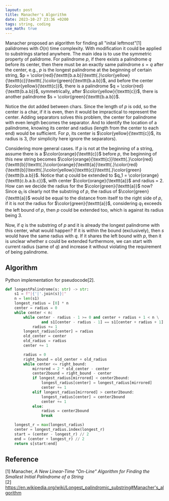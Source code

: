 ```yaml
---
layout: post
title: Manacher's Algorithm
date: 2023-10-27 23:36 +0200
tags: string, coding
use_math: true
---
```



Manacher proposed an algorithm for finding all "inital leftmost"[1] palidromes with $O(n)$ time complexity. With modification it could be applied to substrings started anywhere. The main idea is to use the symmetric property of palidrome. For palindrome $p$, if there exists a palindrome $q$ before its center, then there must be an exactly same palindrome $s = q$ after the center, e.g., $p$ is the longest palindrome at the beginning of certain string, 
$p = \color{red}{\texttt{b.a.b}}\texttt{.}\color{yellow}{\texttt{c}}\texttt{.}\color{green}{\texttt{b.a.b}}$, and before the center $\color{yellow}{\texttt{c}}$, there is a palindrome $q = \color{red}{\texttt{b.a.b}}$, symmetrically, after $\color{yellow}{\texttt{c}}$, there is another palindrome $s = \color{green}{\texttt{b.a.b}}$. 

Notice the dot added between chars. Since the length of $p$ is odd, so the center is a char, if it is even, then it would be impractical to represent the center. Adding separators solves this problem, the center for palindrome with even length becomes the separator. And to identify the location of a palindrome, knowing its center and radius (length from the center to each end) would be sufficient. For $p$, its center is $\color{yellow}{\texttt{c}}$, its radius is 3, (for simplicity here ignore the separators).

Considering more general cases. If $p$ is not at the beginning of a string, assume there is a $\color{orange}{\texttt{c}}$ before $p$, the beginning of this new string becomes
$\color{orange}{\texttt{c}}\texttt{.}\color{red}{\texttt{b}}\texttt{.}\color{orange}{\texttt{a}}\texttt{.}\color{red}{\texttt{b}}\texttt{.}\color{yellow}{\texttt{c}}\texttt{.}\color{green}{\texttt{b.a.b}}$. Notice that $q$ could be extended to $q_1 = \color{orange}{\texttt{c.b.a.b.c}}$, with center $\color{orange}{\texttt{a}}$ and radius = 2. How can we decide the radius for the $\color{green}{\texttt{a}}$ now? Since $q_1$ is clearly not the substring of $p$, the radius of $\color{green}{\texttt{a}}$ would be equal to the distance from itself to the right side of $p$, if it is not the radius for $\color{green}{\texttt{a}}$, considering $q_1$ exceeds the left bound of $p$, then $p$ could be extended too, which is against its radius being 3.

Now, if $q$ is the substring of $p$ and it is already the longest palindrome with this center, what would happen? If it is within the bound (exclusively), then $s$ would have the same radius with $q$. If it shares the left bound with $p$, then it is unclear whether $s$ could be extended furthermore, we can start with current radius (same of $q$) and increase it without violating the requirement of being palindrome.


## Algorithm
Python implementation for pseudocode[2]. 
```python
def longestPalindrome(s: str) -> str:
    s1 = f"|{'|'.join(s)}|"
    n = len(s1)
    longest_radius = [0] * n
    center = radius = 0
    while center < n:
        while center - radius - 1 >= 0 and center + radius + 1 < n \
                and s1[center - radius - 1] == s1[center + radius + 1]:
            radius += 1
        longest_radius[center] = radius
        old_center = center
        old_radius = radius
        center += 1

        radius = 0
        right_bound = old_center + old_radius
        while center <= right_bound:
            mirrored = 2 * old_center - center
            center2bound = right_bound - center
            if longest_radius[mirrored] < center2bound:
                longest_radius[center] = longest_radius[mirrored]
                center += 1
            elif longest_radius[mirrored] > center2bound:
                longest_radius[center] = center2bound
                center += 1
            else:
                radius = center2bound
                break

    longest_r = max(longest_radius)
    center = longest_radius.index(longest_r)
    start = (center - longest_r) // 2
    end = (center + longest_r) // 2
    return s[start:end]

```


## Reference
[1] Manacher, *A New Linear-Time "On-Line" Algorithm for Finding the Smallest Initial Palindrome of a String*  
[2] https://en.wikipedia.org/wiki/Longest_palindromic_substring#Manacher's_algorithm